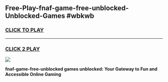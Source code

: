 
## Free-Play-fnaf-game-free-unblocked-Unblocked-Games #wbkwb
<h3>
<a href="https://news.freeplayer.one?title=fnaf-game-free-unblocked&ref=8M">CLICK TO PLAY</a></h3>
<hr>

<h3>
<a href="https://news.freeplayer.one?title=fnaf-game-free-unblocked&ref=8M">CLICK 2 PLAY</a>
  
</h3>

<a href="https://news.freeplayer.one?title=fnaf-game-free-unblocked&ref=8M"><img src="https://clearcache.store/games.png"></a>


**fnaf-game-free-unblocked games unblocked: Your Gateway to Fun and Accessible Online Gaming**
